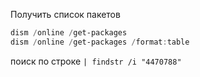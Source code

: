 Получить список пакетов
``` PowerShell
dism /online /get-packages
dism /online /get-packages /format:table
```

поиск по строке
`| findstr /i "4470788"`